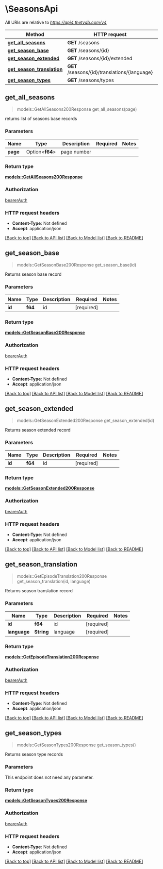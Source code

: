 # \SeasonsApi

All URIs are relative to *https://api4.thetvdb.com/v4*

Method | HTTP request | Description
------------- | ------------- | -------------
[**get_all_seasons**](SeasonsApi.md#get_all_seasons) | **GET** /seasons | 
[**get_season_base**](SeasonsApi.md#get_season_base) | **GET** /seasons/{id} | 
[**get_season_extended**](SeasonsApi.md#get_season_extended) | **GET** /seasons/{id}/extended | 
[**get_season_translation**](SeasonsApi.md#get_season_translation) | **GET** /seasons/{id}/translations/{language} | 
[**get_season_types**](SeasonsApi.md#get_season_types) | **GET** /seasons/types | 



## get_all_seasons

> models::GetAllSeasons200Response get_all_seasons(page)


returns list of seasons base records

### Parameters


Name | Type | Description  | Required | Notes
------------- | ------------- | ------------- | ------------- | -------------
**page** | Option<**f64**> | page number |  |

### Return type

[**models::GetAllSeasons200Response**](getAllSeasons_200_response.md)

### Authorization

[bearerAuth](../README.md#bearerAuth)

### HTTP request headers

- **Content-Type**: Not defined
- **Accept**: application/json

[[Back to top]](#) [[Back to API list]](../README.md#documentation-for-api-endpoints) [[Back to Model list]](../README.md#documentation-for-models) [[Back to README]](../README.md)


## get_season_base

> models::GetSeasonBase200Response get_season_base(id)


Returns season base record

### Parameters


Name | Type | Description  | Required | Notes
------------- | ------------- | ------------- | ------------- | -------------
**id** | **f64** | id | [required] |

### Return type

[**models::GetSeasonBase200Response**](getSeasonBase_200_response.md)

### Authorization

[bearerAuth](../README.md#bearerAuth)

### HTTP request headers

- **Content-Type**: Not defined
- **Accept**: application/json

[[Back to top]](#) [[Back to API list]](../README.md#documentation-for-api-endpoints) [[Back to Model list]](../README.md#documentation-for-models) [[Back to README]](../README.md)


## get_season_extended

> models::GetSeasonExtended200Response get_season_extended(id)


Returns season extended record

### Parameters


Name | Type | Description  | Required | Notes
------------- | ------------- | ------------- | ------------- | -------------
**id** | **f64** | id | [required] |

### Return type

[**models::GetSeasonExtended200Response**](getSeasonExtended_200_response.md)

### Authorization

[bearerAuth](../README.md#bearerAuth)

### HTTP request headers

- **Content-Type**: Not defined
- **Accept**: application/json

[[Back to top]](#) [[Back to API list]](../README.md#documentation-for-api-endpoints) [[Back to Model list]](../README.md#documentation-for-models) [[Back to README]](../README.md)


## get_season_translation

> models::GetEpisodeTranslation200Response get_season_translation(id, language)


Returns season translation record

### Parameters


Name | Type | Description  | Required | Notes
------------- | ------------- | ------------- | ------------- | -------------
**id** | **f64** | id | [required] |
**language** | **String** | language | [required] |

### Return type

[**models::GetEpisodeTranslation200Response**](getEpisodeTranslation_200_response.md)

### Authorization

[bearerAuth](../README.md#bearerAuth)

### HTTP request headers

- **Content-Type**: Not defined
- **Accept**: application/json

[[Back to top]](#) [[Back to API list]](../README.md#documentation-for-api-endpoints) [[Back to Model list]](../README.md#documentation-for-models) [[Back to README]](../README.md)


## get_season_types

> models::GetSeasonTypes200Response get_season_types()


Returns season type records

### Parameters

This endpoint does not need any parameter.

### Return type

[**models::GetSeasonTypes200Response**](getSeasonTypes_200_response.md)

### Authorization

[bearerAuth](../README.md#bearerAuth)

### HTTP request headers

- **Content-Type**: Not defined
- **Accept**: application/json

[[Back to top]](#) [[Back to API list]](../README.md#documentation-for-api-endpoints) [[Back to Model list]](../README.md#documentation-for-models) [[Back to README]](../README.md)

